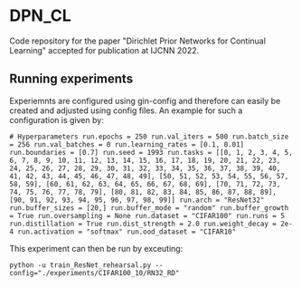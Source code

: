 # DPN_CL

Code repository for the paper "Dirichlet Prior Networks for Continual Learning" accepted for publication at IJCNN 2022.

## Running experiments
Experiemnts are configured using gin-config and therefore can easily be created and adjusted using config files. An example for such a configuration is given by:

`# Hyperparameters
run.epochs = 250
run.val_iters = 500
run.batch_size = 256
run.val_batches = 0
run.learning_rates = [0.1, 0.01]
run.boundaries = [0.7]
run.seed = 1993
run.tasks = [[0, 1, 2, 3, 4, 5, 6, 7, 8, 9, 10, 11, 12, 13, 14, 15, 16, 17, 18, 19,
            20, 21, 22, 23, 24, 25, 26, 27, 28, 29, 30, 31, 32, 33, 34, 35, 36, 37, 38, 39,
            40, 41, 42, 43, 44, 45, 46, 47, 48, 49], [50, 51, 52, 53, 54, 55, 56, 57, 58, 59],
            [60, 61, 62, 63, 64, 65, 66, 67, 68, 69], [70, 71, 72, 73, 74, 75, 76, 77, 78, 79],
            [80, 81, 82, 83, 84, 85, 86, 87, 88, 89], [90, 91, 92, 93, 94, 95, 96, 97, 98, 99]]
run.arch = "ResNet32"
run.buffer_sizes = [20,]
run.buffer_mode = "random"
run.buffer_growth = True
run.oversampling = None
run.dataset = "CIFAR100"
run.runs = 5
run.distillation = True
run.dist_strength = 2.0
run.weight_decay = 2e-4
run.activation = "softmax"
run.ood_dataset = "CIFAR10"`

This experiment can then be run by exceuting:

`python -u train_ResNet_rehearsal.py --config="./experiments/CIFAR100_10/RN32_RD"`
